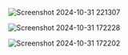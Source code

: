 
![Screenshot 2024-10-31 221307](https://github.com/user-attachments/assets/108dce60-0366-4214-8d60-36d102d4795b)

![Screenshot 2024-10-31 172228](https://github.com/user-attachments/assets/ec43817f-a852-4033-8402-84b7ce0b2f3f)

![Screenshot 2024-10-31 172202](https://github.com/user-attachments/assets/ec6d76db-1125-458b-b218-6a8307da0b2a)
